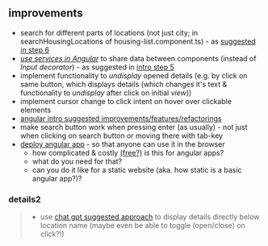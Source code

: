 ## improvements
- search for different parts of locations (not just city; in searchHousingLocations of housing-list.component.ts) - as [suggested in step 6](https://codelabs.developers.google.com/introduction-to-angular#5)
- [*use services in Angular*](https://codelabs.developers.google.com/introduction-to-angular#4) to share data between components (instead of *Input decorator*) - as suggested in [intro step 5](https://codelabs.developers.google.com/introduction-to-angular#4)
- implement functionality to *undisplay* opened details (e.g. by click on same button, which displays details (which changes it's text & functionality to *undisplay* after click on initial *view*))
- implement cursor change to click intent on hover over clickable elements
- [angular intro suggested improvements/features/refactorings](https://codelabs.developers.google.com/introduction-to-angular#8)
- make search button work when pressing enter (as usually) - not just when clicking on search button or moving there with tab-key
- [deploy angular app](https://angular.io/start/start-deployment) - so that anyone can use it in the browser
  - how complicated & costly [(free?)](https://www.youtube.com/watch?v=cmynmS9Cjm8) is this for angular apps?
  - what do you need for that?
  - can you do it like for a static website (aka. how static is a basic angular app?)?

### details2
> - use [chat gpt suggested approach](https://chat.openai.com/c/46d0493c-5319-49e6-b79d-3efd6b94d5b3) to display details directly below location name (maybe even be able to toggle (open/close) on click?!)